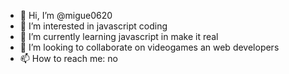 - 👋 Hi, I’m @migue0620
- 👀 I’m interested in javascript coding
- 🌱 I’m currently learning javascript in make it real
- 💞️ I’m looking to collaborate on videogames an web developers
- 📫 How to reach me: no


